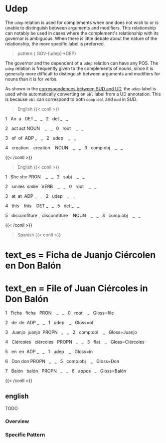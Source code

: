 # Udep

The `udep` relation is used for complements when one does not wish to or is unable to distinguish between arguments and modifiers. This relationship can notably be used in cases where the complement's relationship with its governor is ambiguous. When there is little debate about the nature of the relationship, the more specific label is preferred.


>pattern { GOV-[udep]->DEP} 

The governor and the dependent of a `udep` relation can have any POS. The `udep` relation is frequently given to the complements of nouns, since it is generally more difficult to distinguish between arguments and modifiers for nouns than it is for verbs.

  

As shown in the [correspondences between SUD and UD](../../../../_index.md#correspondences-between-ud-and-sud), the `udep` label is used while automatically converting an `obl` label from a UD annotation. This is because `obl` can correspond to both `comp:obl` and `mod` in SUD.

  
> English
{{< conll >}}

1   An  a   DET _   _   2   det _   _

2   act act NOUN    _   _   0   root    _   _

3   of  of  ADP _   _   2   udep    _   _

4   creation    creation    NOUN    _   _   3   comp:obj    _   _

{{< /conll >}}

  
> English
{{< conll >}}

1   She she PRON    _   _   2   subj    _   _

2   smiles  smile   VERB    _   _   0   root    _   _

3   at  at  ADP _   _   2   udep    _   _

4   this    this    DET _   _   5   det _   _

5   discomfiture    discomfiture    NOUN    _   _   3   comp:obj    _   _

{{< /conll >}}

  

> Spanish
{{< conll >}}

# text_es = Ficha de Juanjo Ciércolen en Don Balón

# text_en = File of Juan Ciércoles in Don Balón
1   Ficha   ficha   PRON    _   _   0   root    _   Gloss=file

2   de  de  ADP _   _   1   udep    _   Gloss=of

3   Juanjo  juanjo  PROPN   _   _   2   comp:obl    _   Gloss=Juanjo

4   Ciércoles   ciércoles   PROPN   _   _   3   flat    _   Gloss=Ciércoles

5   en  en  ADP _   _   1   udep    _   Gloss=in

6   Don don PROPN   _   _   5   comp:obj    _   Gloss=Don

7   Balón   balón   PROPN   _   _   6   appos   _   Gloss=Balón

{{< /conll >}}



## english

TODO
### Overview

### Specific Pattern


